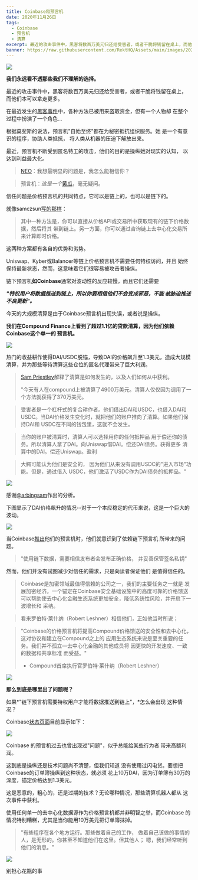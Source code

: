 ```yaml
---
title: Coinbase和预言机
date: 2020年11月26日
tags:
  - Coinbase
  - 预言机
  - 清算
excerpt: 最近的攻击事件中，黑客将数百万美元归还给受害者，或者干脆将钱留在桌上，而他们本可以拿走更多。在最近发生的黑客事件中，各种方法已被用来盗取资金，但有一个人物却在整个过程中扮演了一个角色...
banner: https://raw.githubusercontent.com/RektHQ/Assets/main/images/2020/11/MV5BMjQ1NDAwMzI4Nl5BMl5BanBnXkFtZTgwMDkwMTEyMjI@._V1_.jpg
---
```


![](https://raw.githubusercontent.com/RektHQ/Assets/main/images/2020/11/MV5BMjQ1NDAwMzI4Nl5BMl5BanBnXkFtZTgwMDkwMTEyMjI@._V1_.jpg)

**我们永远看不透那些我们不理解的选择。**

最近的攻击事件中，黑客将数百万美元归还给受害者，或者干脆将钱留在桌上， 
而他们本可以拿走更多。

在最近发生的[黑客事件](https://www.rekt.news/hack-epidemic/)中，各种方法已被用来盗取资金，但有一个人物却
在整个过程中扮演了一个角色...

根据莫斐斯的说法，预言机"自始至终"都在为秘密抵抗组织服务。她
是一个有意识的程序，协助人类抵抗，
将人类从机器的压迫下解放出来。

最近，预言机不断受到匿名特工的攻击，他们的目的是操纵她对现实的认知， 
以达到利益最大化。

> [NEO](https://youtu.be/CsigSyTME9E?t=87)：我想最明显的问题是，我怎么能相信你？

> 预言机：_这是一个_[黄瓜](https://www.rekt.news/pickle-finance-rekt/)，毫无疑问。

信任问题是价格预言机的共同特点，它可以是链上的，也可以是链下的。

就像samczsun[写的那样](https://samczsun.com/so-you-want-to-use-a-price-oracle/)：

> 其中一种方法是，你可以直接从价格API或交易所中获取现有的链下价格数据，然后将其
> 带到链上。另一方面，你可以通过咨询链上去中心化交易所
> 来计算即时价格。

这两种方案都有各自的优势和劣势。

Uniswap、Kyber或Balancer等链上价格预言机不需要任何特权访问，并且
始终保持最新状态，然而，这意味着它们很容易被攻击者操纵。

链下预言机**如Coinbase**通常对波动性的反应较慢，而且它们还需要

**_"特权用户将数据推送到链上，所以你要相信他们不会变成邪恶，不能
被胁迫推送不良更新"。_**

今天的大规模清算是由于Coinbase预言机出现失误，或者说是操纵。

**我们在Compound Finance上看到了超过1.1亿的贷款清算，因为他们依赖Coinbase这个单一的
预言机。**

![](https://lh6.googleusercontent.com/sR9XX4BQ3SiHSNM2iZzUh8msdZQ45UDfTkhhChTlKD55pzU3rNQU8hPyHUJndLeW7jXvbW0CWRErqePHbQQNnZ-KlR8HWbGNz2ImvumqAKO2sDaQozoq5pHTVyB7kmOhc6ZWj9P5)

热门的收益耕作使得DAI/USDC脱锚，导致DAI的价格飙升至1.3美元，造成大规模
清算，并为那些等待清算这些仓位的匿名代理带来了巨大利润。

> [Sam Priestley](https://twitter.com/arbingsam/status/1331922588193484800?s=20)解释了清算是如何发生的，以及人们如何从中获利。
>
> "今天有人在compound上被清算了4900万美元。清算人仅仅因为调用了一个方法就获得了370万美元。

> 受害者是一个杠杆式的复合耕作者。他们借出DAI和USDC，也借入DAI和
> USDC。当DAI价格发生变化时，就把他们的账户推向了清算。如果他们保持DAI和
> USDC在不同的钱包里，这就不会发生。

> 当你的账户被清算时，清算人可以选择用你的任何抵押品
> 用于偿还你的债务。所以清算人拿了DAI。向Uniswap借DAI。偿还DAI债务。获得更多
> 清算中的DAI。偿还Uniswap。盈利

> 大鳄可能认为他们是安全的，
> 因为他们从来没有调用USDC的"进入市场"功能。但是，通过借入 USDC，他们激活了USDC作为DAI债务的抵押品。"

![](https://lh4.googleusercontent.com/4s6zvtJuvM2gvebHTrXn_Nn5yf2wCtpMGMgQYkWmRFNgmyyT4vcfw1BpOKTNaZQkwMJ2dBo9ObVKOapaqOwykDqfT8f_Dx7dTBATRTD7egKq6y0il5mGetT2Jz6etsB97j0Cm4dC)

感谢[@arbingsam](https://twitter.com/arbingsam/status/1331922588193484800?s=20)作出的分析。

下图显示了DAI价格飙升的情况--对于一个本应稳定的代币来说，这是一个巨大的波动。

![](https://lh4.googleusercontent.com/CWugWH8TcpdzKzgTzseevvzKjHuVzZGZ7XbUD1k6w5JT4v9Sqx2e0u4WsFoND5rFrb7cPehLXQhpNhwKNrtVOnlc7V51HSHaXMm0zvN9rELvuuTDzvFESAxTCo0SJPsQwnlt_K0k)

当Coinbase[推出](https://blog.coinbase.com/introducing-the-coinbase-price-oracle-6d1ee22c7068)他们的预言机时，他们就意识到了依赖链下预言机
所带来的问题。

> "使用链下数据，需要相信发布者会发布正确价格，
> 并妥善保管签名私钥"

然而，他们并没有试图减少对信任的需求，只是向读者保证他们
是值得信任的。

> Coinbase是加密领域最值得信赖的公司之一，我们的主要任务之一就是
> 发展加密经济。一个锚定在Coinbase安全基础设施中的高度可靠的价格馈送
> 可以帮助使去中心化金融生态系统更加安全，降低系统性风险，并开启下一波增长和
> 采纳。

> 看来罗伯特·莱什纳（Robert Leshner）相信他们，正如他当时所说；

> "Coinbase的价格预言机将提高Compound价格馈送的安全性和去中心化，这对协议和建立在Compound之上的
> 应用生态系统来说是至关重要的任务。我们并不孤立—去中心化金融的其他成员将
> 因更快的开发速度、一致的数据和共享标准
> 而受益。"
> 
> - Compound首席执行官罗伯特·莱什纳（Robert Leshner）

![](https://raw.githubusercontent.com/RektHQ/Assets/main/images/2020/11/image.png)


**那么到底是哪里出了问题呢？**

如果*"链下预言机需要特权用户才能将数据推送到链上"，*怎么会出现
这种情况？

Coinbase[状态页面](https://status.coinbase.com/)目前显示如下：

![](https://lh6.googleusercontent.com/WQdMK6Voz-KX1DowA36GhZf8G3xrLN91xG6hFjHpevjVeA8VUL-2b3YPb-QYqyUBb9EjOoRG4c_M-gHNuoaMkmlze58fQUvpkim6SA-GtjkDt9KBh8gjFbMHwcjmk5QCZpt-LNVp)

Coinbase 的预言机过去也曾出现过"问题"，似乎总能给某些行为者
带来高额利润。

这到底是操纵还是技术问题尚不清楚，但我们知道
没有使用过闪电贷。要想把Coinbase的订单簿操纵到这种状态，就必须
花上10万DAI，因为订单簿有30万的深度，锚定价格达到1.3美元。

这是恶意的，粗心的，还是过期的技术？无论哪种情况，那些清算机器人都从
这次事件中获利。

使用任何单一的去中心化数据源作为价格预言机都并非明智之举，而Coinbase
的情况特别糟糕，尤其是当你能用10万美元把订单簿抹掉。

> "有些程序在各个地方运行。那些做着自己的工作，
> 做着自己该做的事情的人，是无形的。你甚至不知道他们在这里。但其他人；
> 嗯，我们经常听到他们的消息。"

![](https://lh6.googleusercontent.com/7H_rZ46PnRaGA2vlOfTOgp5Lz0wtz7M4nNyuqEnLDDEx8fd2U5j5kOsfyw7MOWSo406JcW5btz4BYFBKT6KwZeAZDsMZayIuWC_K_0HB4zfRwkP03AweiMCJkwT6TX7w3krY1Nfs)

别担心花瓶的事
